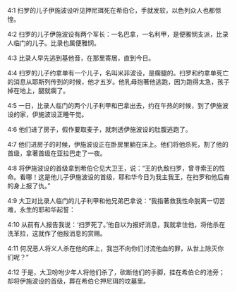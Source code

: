 <a id="1"></a>4:1  扫罗的儿子伊施波设听见押尼珥死在希伯仑，手就发软，以色列众人也都惊惶。  

<a id="2"></a>4:2  扫罗的儿子伊施波设有两个军长：一名巴拿，一名利甲，是便雅悯支派，比录人临门的儿子。比录也属便雅悯。  

<a id="3"></a>4:3  比录人早先逃到基他音，在那里寄居，直到今日。  

<a id="4"></a>4:4  扫罗的儿子约拿单有一个儿子，名叫米非波设，是瘸腿的。扫罗和约拿单死亡的消息从耶斯列传到的时候，他才五岁。他乳母抱著他逃跑，因为跑得太急，孩子掉在地上，腿就瘸了。  

<a id="5"></a>4:5  一日，比录人临门的两个儿子利甲和巴拿出去，约在午热的时候，到了伊施波设的家，伊施波设正睡午觉。  

<a id="6"></a>4:6  他们进了房子，假作要取麦子，就刺透伊施波设的肚腹逃跑了。  

<a id="7"></a>4:7  他们进房子的时候，伊施波设正在卧房里躺在床上。他们将他杀死，割了他的首级，拿著首级在亚拉巴走了一夜。  

<a id="8"></a>4:8  将伊施波设的首级拿到希伯仑见大卫王，说：“王的仇敌扫罗，曾寻索王的性命。看哪！这是他儿子伊施波设的首级，耶和华今日为我主我王，在扫罗和他后裔的身上报了仇。”  

<a id="9"></a>4:9  大卫对比录人临门的儿子利甲和他兄弟巴拿说：“我指著救我性命脱离一切苦难，永生的耶和华起誓：  

<a id="10"></a>4:10  从前有人报告我说：‘扫罗死了。’他自以为报好消息，我就拿住他，将他杀在洗革拉，这就作了他报消息的赏赐。  

<a id="11"></a>4:11  何况恶人将义人杀在他的床上，我岂不向你们讨流他血的罪，从世上除灭你们呢？”  

<a id="12"></a>4:12  于是，大卫吩咐少年人将他们杀了，砍断他们的手脚，挂在希伯仑的池旁；却将伊施波设的首级，葬在希伯仑押尼珥的坟墓里。  
